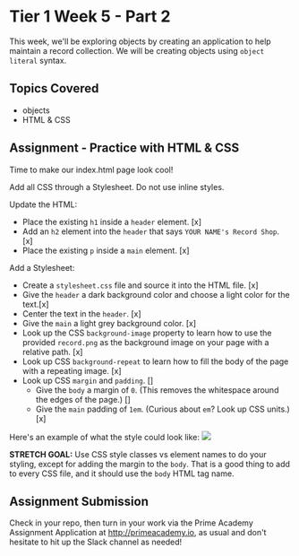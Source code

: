 # Tier 1 Week 5 - Part 2

This week, we'll be exploring objects by creating an application to help maintain a record collection. We will be creating objects using `object literal` syntax.

## Topics Covered

- objects
- HTML & CSS

## Assignment - Practice with HTML & CSS

Time to make our index.html page look cool!

Add all CSS through a Stylesheet. Do not use inline styles.

Update the HTML:

- Place the existing `h1` inside a `header` element. [x]
- Add an `h2` element into the `header` that says `YOUR NAME's Record Shop`. [x]
- Place the existing `p` inside a `main` element. [x]

Add a Stylesheet:

- Create a `stylesheet.css` file and source it into the HTML file. [x]
- Give the `header` a dark background color and choose a light  color for the text.[x]
- Center the text in the `header`. [x]
- Give the `main` a light grey background color. [x]
- Look up the CSS `background-image` property to learn how to use the provided `record.png` as the background image on your page with a relative path. [x]
- Look up CSS `background-repeat` to learn how to fill the body of the page with a repeating image. [x]
- Look up CSS `margin` and `padding`. []
  - Give the `body` a margin of `0`. (This removes the whitespace around the edges of the page.) []
  - Give the `main` padding of `1em`. (Curious about `em`? Look up CSS units.) [x]

Here's an example of what the style could look like:
<img src="./example.png">

__STRETCH GOAL:__ Use CSS style classes vs element names to do your styling, except for adding the margin to the `body`. That is a good thing to add to every CSS file, and it should use the `body` HTML tag name.

## Assignment Submission
Check in your repo, then turn in your work via the Prime Academy Assignment Application at http://primeacademy.io, as usual and don't hesitate to hit up the Slack channel as needed!
